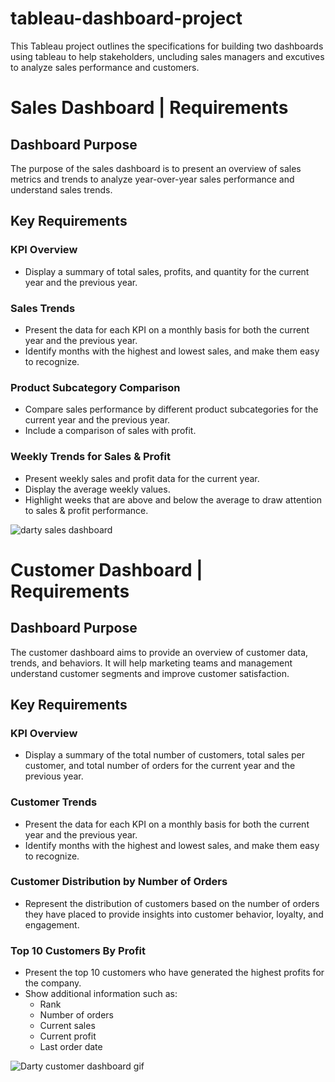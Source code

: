 # tableau-dashboard-project
This Tableau project outlines the specifications for building two dashboards using tableau to help stakeholders, uncluding sales managers and excutives to analyze sales performance and customers.

# Sales Dashboard | Requirements

## Dashboard Purpose
The purpose of the sales dashboard is to present an overview of sales metrics and trends to analyze year-over-year sales performance and understand sales trends.

## Key Requirements

### KPI Overview
- Display a summary of total sales, profits, and quantity for the current year and the previous year.

### Sales Trends
- Present the data for each KPI on a monthly basis for both the current year and the previous year.
- Identify months with the highest and lowest sales, and make them easy to recognize.

### Product Subcategory Comparison
- Compare sales performance by different product subcategories for the current year and the previous year.
- Include a comparison of sales with profit.

### Weekly Trends for Sales & Profit
- Present weekly sales and profit data for the current year.
- Display the average weekly values.
- Highlight weeks that are above and below the average to draw attention to sales & profit performance.

![darty sales dashboard](https://github.com/user-attachments/assets/bbd42bea-84a4-4e0a-b9d8-cb8be6b930c5)

# Customer Dashboard | Requirements

## Dashboard Purpose
The customer dashboard aims to provide an overview of customer data, trends, and behaviors. It will help marketing teams and management understand customer segments and improve customer satisfaction.

## Key Requirements

### KPI Overview
- Display a summary of the total number of customers, total sales per customer, and total number of orders for the current year and the previous year.

### Customer Trends
- Present the data for each KPI on a monthly basis for both the current year and the previous year.
- Identify months with the highest and lowest sales, and make them easy to recognize.

### Customer Distribution by Number of Orders
- Represent the distribution of customers based on the number of orders they have placed to provide insights into customer behavior, loyalty, and engagement.

### Top 10 Customers By Profit
- Present the top 10 customers who have generated the highest profits for the company.
- Show additional information such as:
    - Rank
    - Number of orders
    - Current sales
    - Current profit
    - Last order date

![Darty customer dashboard gif](https://github.com/user-attachments/assets/4b3fe6fa-972d-44d8-bd28-dc964b1381dc)

